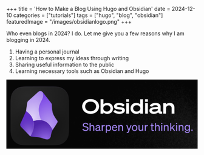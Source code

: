 +++
title = 'How to Make a Blog Using Hugo and Obsidian'
date = 2024-12-10
categories = ["tutorials"]
tags = ["hugo", "blog", "obsidian"]
featuredImage = "/images/obsidianlogo.png"
+++

Who even blogs in 2024? I do. Let me give you a few reasons why I am blogging in 2024.

1. Having a personal journal
2. Learning to express my ideas through writing
3. Sharing useful information to the public
4. Learning necessary tools such as Obsidian and Hugo 

![Image Description](/images/obsidianlogo.png)